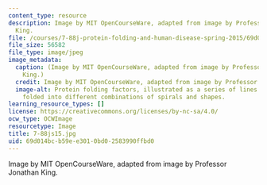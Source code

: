 ```yaml
---
content_type: resource
description: Image by MIT OpenCourseWare, adapted from image by Professor Jonathan
  King.
file: /courses/7-88j-protein-folding-and-human-disease-spring-2015/69d014bcb59ee3010bd02583990ffbd0_7-88js15.jpg
file_size: 56582
file_type: image/jpeg
image_metadata:
  caption: (Image by MIT OpenCourseWare, adapted from image by Professor Jonathan
    King.)
  credit: Image by MIT OpenCourseWare, adapted from image by Professor Jonathan King.
  image-alt: Protein folding factors, illustrated as a series of lines and rectangles
    folded into different combinations of spirals and shapes.
learning_resource_types: []
license: https://creativecommons.org/licenses/by-nc-sa/4.0/
ocw_type: OCWImage
resourcetype: Image
title: 7-88js15.jpg
uid: 69d014bc-b59e-e301-0bd0-2583990ffbd0
---
```

Image by MIT OpenCourseWare, adapted from image by Professor Jonathan King.